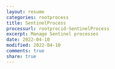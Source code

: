 ```yaml
---
layout: resume
categories: rootprocess
title: SentinelProcess
processurl: rootprocid-SentinelProcess
excerpt: Manage Sentinel processes
date: 2022-04-10
modified: 2022-04-10
comments: true
share: true
---
```


